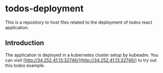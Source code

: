 # todos-deployment
This is a repository to host files related to the deployment of todos react application.
## Introduction
The application is deployed in a kubernetes cluster setup by kubeadm. You can visit [http://34.252.41.13:32746/](http://34.252.41.13:32746/) to try out this todos example.
